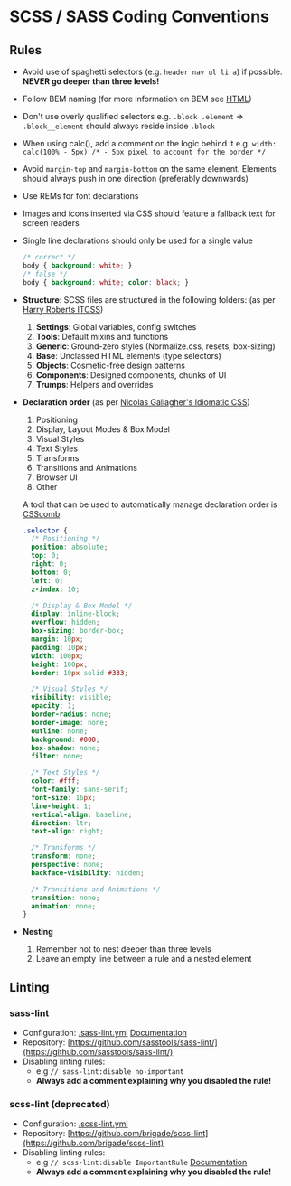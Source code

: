# SCSS / SASS Coding Conventions

## Rules

* Avoid use of spaghetti selectors (e.g. `header nav ul li a`) if possible. __NEVER go deeper than three levels!__
* Follow BEM naming (for more information on BEM see [HTML](/docs/html.md))
* Don't use overly qualified selectors e.g. `.block .element` => `.block__element` should always reside inside `.block`
* When using calc(), add a comment on the logic behind it e.g. `width: calc(100% - 5px) /* - 5px pixel to account for the border */`
* Avoid `margin-top` and `margin-bottom` on the same element. Elements should always push in one direction (preferably downwards)
* Use REMs for font declarations
* Images and icons inserted via CSS should feature a fallback text for screen readers
* Single line declarations should only be used for a single value

  ```css
  /* correct */
  body { background: white; }
  /* false */
  body { background: white; color: black; }
  ```
* __Structure__: SCSS files are structured in the following folders: (as per [Harry Roberts ITCSS](http://itcss.io))

  1. __Settings__: Global variables, config switches
  2. __Tools__: Default mixins and functions
  3. __Generic__: Ground-zero styles (Normalize.css, resets, box-sizing)
  4. __Base__: Unclassed HTML elements (type selectors)
  5. __Objects__: Cosmetic-free design patterns
  6. __Components__: Designed components, chunks of UI
  7. __Trumps__: Helpers and overrides

* __Declaration order__ (as per [Nicolas Gallagher's Idiomatic CSS](https://github.com/necolas/idiomatic-css))

  1. Positioning
  2. Display, Layout Modes & Box Model
  3. Visual Styles
  4. Text Styles
  5. Transforms
  6. Transitions and Animations
  7. Browser UI
  8. Other

  A tool that can be used to automatically manage declaration order is [CSScomb](http://csscomb.com/).

  ```css
  .selector {
    /* Positioning */
    position: absolute;
    top: 0;
    right: 0;
    bottom: 0;
    left: 0;
    z-index: 10;

    /* Display & Box Model */
    display: inline-block;
    overflow: hidden;
    box-sizing: border-box;
    margin: 10px;
    padding: 10px;
    width: 100px;
    height: 100px;
    border: 10px solid #333;

    /* Visual Styles */
    visibility: visible;
    opacity: 1;
    border-radius: none;
    border-image: none;
    outline: none;
    background: #000;
    box-shadow: none;
    filter: none;

    /* Text Styles */
    color: #fff;
    font-family: sans-serif;
    font-size: 16px;
    line-height: 1;
    vertical-align: baseline;
    direction: ltr;
    text-align: right;

    /* Transforms */
    transform: none;
    perspective: none;
    backface-visibility: hidden;

    /* Transitions and Animations */
    transition: none;
    animation: none;
  }
  ```

* __Nesting__

  1. Remember not to nest deeper than three levels
  2. Leave an empty line between a rule and a nested element

## Linting

### sass-lint

- Configuration: [.sass-lint.yml](https://github.com/interactive-pioneers/linter-configuration/blob/master/files/.sass-lint.yml) [Documentation](https://github.com/sasstools/sass-lint/tree/master/docs/rules)
- Repository: [https://github.com/sasstools/sass-lint/](https://github.com/sasstools/sass-lint/)
- Disabling linting rules:
  - e.g `// sass-lint:disable no-important`
  - __Always add a comment explaining why you disabled the rule!__

### scss-lint (deprecated)

- Configuration: [.scss-lint.yml](https://github.com/interactive-pioneers/linter-configuration/blob/master/files/.scss-lint.yml)
- Repository: [https://github.com/brigade/scss-lint](https://github.com/brigade/scss-lint)
- Disabling linting rules:
  - e.g `// scss-lint:disable ImportantRule` [Documentation](https://github.com/brigade/scss-lint#disabling-linters-via-source)
  - __Always add a comment explaining why you disabled the rule!__
